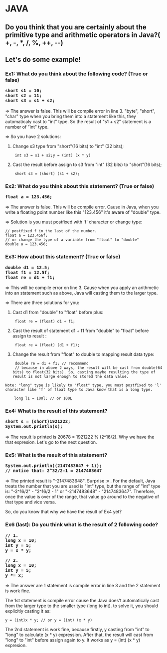<h1>JAVA</h1>

<h2>Do you think that you are certainly about the primitive type and arithmetic operators in Java?( +, -, *, /, %, ++, --)</h2>
<h2>Let's do some example!</h2>
<h3>Ex1: What do you think about the following code? (True or false)

    short s1 = 10; 
    short s2 = 11;
    short s3 = s1 + s2;

</h3>
<p>=> The answer is false. This will be compile error in line 3. "byte", "short", "char" type when you bring them into a statement like this, they automaticaly cast to "int" type. So the result of "s1 + s2" statement is a number of "int" type.</p>
<p>=> So you have 2 solutions:

1. Change s3 type from "short"(16 bits) to "int" (32 bits);

        int s3 = s1 + s2;y = (int) (x * y)

2. Cast the result before assign to s3 from "int" (32 bits) to "short"(16 bits);

        short s3 = (short) (s1 + s2);

</p>

<h3>Ex2: What do you think about this statement? (True or false)

    float a = 123.456;

</h3>
<p>=> The answer is false. This will be compile error. Cause in Java, when you write a floating point number like this "123.456" it's aware of "double" type.</p>
<p>=> Solution is you must postfixed with 'f' character or change type: 
    
    // postfixed f in the last of the number.
    float a = 123.456f;
    // or change the type of a variable from "float" to "double"
    double a = 123.456;

</p>

<h3>Ex3: How about this statement? (True or false)

<span>

    double d1 = 12.5;
    float f1 = 12.5f;
    float re = d1 + f1;

</span>
</h3>
<p>=> This will be compile error on line 3. Cause when you apply an arithmetic into an statement such as above, Java will casting them to the larger type.</p>
<p>=> There are three solutions for you:

1. Cast d1 from "double" to "float" before plus: 

        float re = (float) d1 + f1;

2. Cast the result of statement d1 + f1 from "double" to "float" before assign to result : 

        float re = (float) (d1 + f1);

3. Change the result from "float" to double to mapping result data type:

        double re = d1 + f1; // recommend
        // because in above 2 ways, the result will be cast from double(64 bits) to float(32 bits). So, casting maybe resulting the type of result is not large enough to stored the data value.
</p>

<span>

    Note: "long" type is likely to "float" type, you must postfixed to 'l' character like 'f' of float type to Java know that is a long type.

        long l1 = 100l; // or 100L

</span>

<h3>Ex4: What is the result of this statement?

<span>

    short s = (short)1921222;
    System.out.println(s);

</span>
</h3>
<p>=> The result is printed is 20678 = 1921222 % (2^16/2). Why we have the that expresion. Let's go to the next question.</p>

<h3>Ex5: What is the result of this statement?

<span>

    System.out.println((2147483647 + 1));
    // notice that: 2^32/2-1 = 2147483647

</span>
</h3>
<p>=> The printed result is "-2147483648". Surprise :v . For the default, Java treats the number that you are used is "int" type, but the range of "int" type is: "-2^16/2" - "2^16/2 - 1" or "-2147483648" - "2147483647". Therefore, once the value is over of the range, that value go around to the negative of that type and vice versa.</p>
<p>
<span>So, do you know that why we have the result of Ex4 yet?</span>
</p>

<h3>Ex6 (last): Do you think what is the result of 2 following code?
<span>

    // 1.
    long x = 10;
    int y = 5;
    y = x * y;

    // 2.
    long x = 10;
    int y = 5;
    y *= x;

</span>
</h3>
<p>
=> The answer are 1 statement is compile error in line 3 and the 2 statement is work fine.

The 1st statement is compile error cause the Java does't automaticaly cast from the larger type to the smaller type (long to int). to solve it, you should explicitly casting it as:

    y = (int)x * y; // or y = (int) (x * y)

The 2nd statement is work fine, because firstly, y casting from "int" to "long" to calculate (x * y) expression. After that, the result will cast from "long" to "int" before assign again to y. It works as y = (int) (x * y) expresion.
</p>